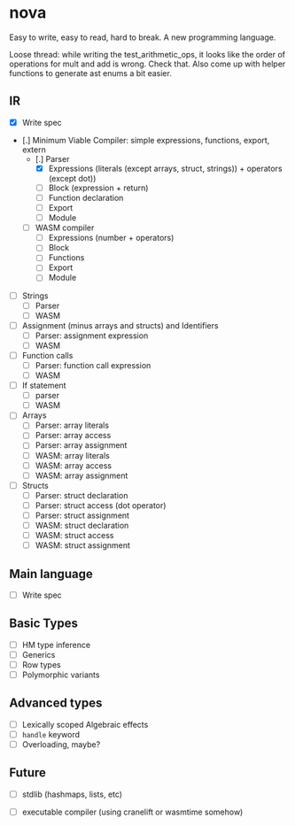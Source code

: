 # nova
Easy to write, easy to read, hard to break. A new programming language.

Loose thread: while writing the test_arithmetic_ops, it looks like the order of operations for mult and add is wrong. Check that. Also come up with helper functions to generate ast enums a bit easier.

## IR

* [X] Write spec
* [.] Minimum Viable Compiler: simple expressions, functions, export, extern
  * [.] Parser
    * [X] Expressions (literals (except arrays, struct, strings)) + operators (except dot))
    * [ ] Block (expression + return)
    * [ ] Function declaration
    * [ ] Export
    * [ ] Module 
  * [ ] WASM compiler
    * [ ] Expressions (number + operators)
    * [ ] Block
    * [ ] Functions
    * [ ] Export
    * [ ] Module
* [ ] Strings
    * [ ] Parser
    * [ ] WASM
* [ ] Assignment (minus arrays and structs) and Identifiers
    * [ ] Parser: assignment expression
    * [ ] WASM
* [ ] Function calls
    * [ ] Parser: function call expression
    * [ ] WASM
* [ ] If statement
    * [ ] parser
    * [ ] WASM
* [ ] Arrays
    * [ ] Parser: array literals
    * [ ] Parser: array access
    * [ ] Parser: array assignment
    * [ ] WASM: array literals
    * [ ] WASM: array access
    * [ ] WASM: array assignment
* [ ] Structs
    * [ ] Parser: struct declaration
    * [ ] Parser: struct access (dot operator)
    * [ ] Parser: struct assignment
    * [ ] WASM: struct declaration
    * [ ] WASM: struct access
    * [ ] WASM: struct assignment

## Main language

* [ ] Write spec

## Basic Types

* [ ] HM type inference
* [ ] Generics
* [ ] Row types
* [ ] Polymorphic variants

## Advanced types

* [ ] Lexically scoped Algebraic effects
* [ ] `handle` keyword
* [ ] Overloading, maybe?

## Future

* [ ] stdlib (hashmaps, lists, etc)
* [ ] executable compiler (using cranelift or wasmtime somehow)

